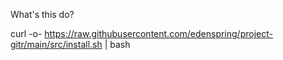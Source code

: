 What's this do?

curl -o- https://raw.githubusercontent.com/edenspring/project-gitr/main/src/install.sh | bash
